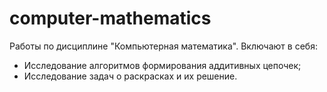 # computer-mathematics

Работы по дисциплине "Компьютерная математика". Включают в себя:

- Исследование алгоритмов формирования аддитивных цепочек;
- Исследование задач о раскрасках и их решение.
